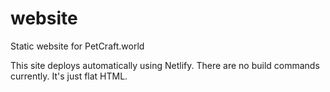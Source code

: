 # website
Static website for PetCraft.world

This site deploys automatically using Netlify. There are no build commands currently. It's just flat HTML. 
